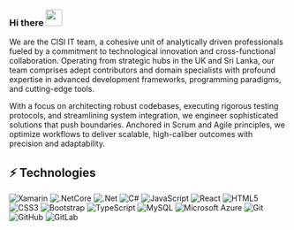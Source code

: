 ### Hi there  <img src="https://raw.githubusercontent.com/aemmadi/aemmadi/master/wave.gif" width="30">

We are the CISI IT team, a cohesive unit of analytically driven professionals fueled by a commitment to technological innovation and cross-functional collaboration. Operating from strategic hubs in the UK and Sri Lanka, our team comprises adept contributors and domain specialists with profound expertise in advanced development frameworks, programming paradigms, and cutting-edge tools.

With a focus on architecting robust codebases, executing rigorous testing protocols, and streamlining system integration, we engineer sophisticated solutions that push boundaries. Anchored in Scrum and Agile principles, we optimize workflows to deliver scalable, high-caliber outcomes with precision and adaptability.

## ⚡ Technologies

![Xamarin](https://img.shields.io/badge/MAUI-App-purple)
![.NetCore](https://img.shields.io/badge/.NetCore-DotNetCore-brightgreen)
![.Net](https://img.shields.io/badge/.Net-DotNet-blueviolet)
![C#](https://img.shields.io/badge/C%23-CSharp-orange)
![JavaScript](https://img.shields.io/badge/-JavaScript-black?style=flat-square&logo=javascript)
![React](https://img.shields.io/badge/-React-black?style=flat-square&logo=react)
![HTML5](https://img.shields.io/badge/-HTML5-E34F26?style=flat-square&logo=html5&logoColor=white)
![CSS3](https://img.shields.io/badge/-CSS3-1572B6?style=flat-square&logo=css3)
![Bootstrap](https://img.shields.io/badge/-Bootstrap-563D7C?style=flat-square&logo=bootstrap)
![TypeScript](https://img.shields.io/badge/-TypeScript-007ACC?style=flat-square&logo=typescript)
![MySQL](https://img.shields.io/badge/-MySQL-black?style=flat-square&logo=mysql)
![Microsoft Azure](https://img.shields.io/badge/Microsoft%20Azure-232F7E?style=flat-square&logo=microsoft-azure)
![Git](https://img.shields.io/badge/-Git-black?style=flat-square&logo=git)
![GitHub](https://img.shields.io/badge/-GitHub-181717?style=flat-square&logo=github)
![GitLab](https://img.shields.io/badge/-GitLab-FCA121?style=flat-square&logo=gitlab)
